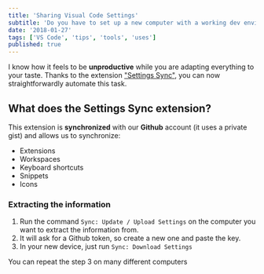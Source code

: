 ```yaml
---
title: 'Sharing Visual Code Settings'
subtitle: 'Do you have to set up a new computer with a working dev environment under VS Code?'
date: '2018-01-27'
tags: ['VS Code', 'tips', 'tools', 'uses']
published: true
---
```


I know how it feels to be **unproductive** while you are adapting everything to your taste. Thanks to the extension ["Settings Sync"](https://marketplace.visualstudio.com/items?itemName=Shan.code-settings-sync), you can now straightforwardly automate this task.

## What does the Settings Sync extension?

This extension is **synchronized** with our **Github** account (it uses a private gist) and allows us to synchronize:

- Extensions
- Workspaces
- Keyboard shortcuts
- Snippets
- Icons

### Extracting the information

1. Run the command `Sync: Update / Upload Settings` on the computer you want to extract the information from.
2. It will ask for a Github token, so create a new one and paste the key.
3. In your new device, just run `Sync: Download Settings`

You can repeat the step 3 on many different computers